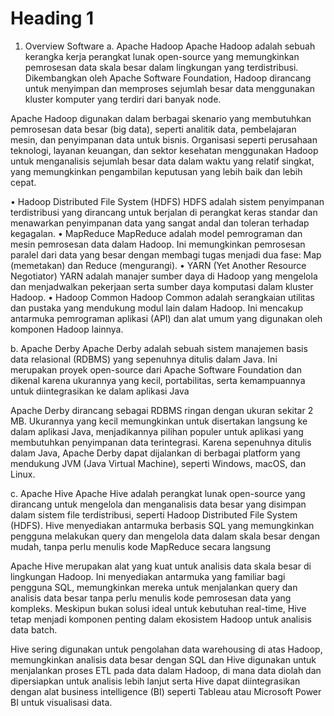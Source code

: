 # Heading 1
1. Overview Software
a.	Apache Hadoop
Apache Hadoop adalah sebuah kerangka kerja perangkat lunak open-source yang memungkinkan pemrosesan data skala besar dalam lingkungan yang terdistribusi.  Dikembangkan oleh Apache Software Foundation, Hadoop dirancang untuk menyimpan dan memproses sejumlah besar data menggunakan kluster komputer yang terdiri dari banyak node.

Apache Hadoop digunakan dalam berbagai skenario yang membutuhkan pemrosesan data besar (big data), seperti analitik data, pembelajaran mesin, dan penyimpanan data untuk bisnis. Organisasi seperti perusahaan teknologi, layanan keuangan, dan sektor kesehatan menggunakan Hadoop untuk menganalisis sejumlah besar data dalam waktu yang relatif singkat, yang memungkinkan pengambilan keputusan yang lebih baik dan lebih cepat.

•	Hadoop Distributed File System (HDFS)
HDFS adalah sistem penyimpanan terdistribusi yang dirancang untuk berjalan di perangkat keras standar dan menawarkan penyimpanan data yang sangat andal dan toleran terhadap kegagalan.
•	MapReduce
MapReduce adalah model pemrograman dan mesin pemrosesan data dalam Hadoop. Ini memungkinkan pemrosesan paralel dari data yang besar dengan membagi tugas menjadi dua fase: Map (memetakan) dan Reduce (mengurangi).
•	YARN (Yet Another Resource Negotiator)
YARN adalah manajer sumber daya di Hadoop yang mengelola dan menjadwalkan pekerjaan serta sumber daya komputasi dalam kluster Hadoop.
•	Hadoop Common
Hadoop Common adalah serangkaian utilitas dan pustaka yang mendukung modul lain dalam Hadoop. Ini mencakup antarmuka pemrograman aplikasi (API) dan alat umum yang digunakan oleh komponen Hadoop lainnya.


b.	Apache Derby
Apache Derby adalah sebuah sistem manajemen basis data relasional (RDBMS) yang sepenuhnya ditulis dalam Java. Ini merupakan proyek open-source dari Apache Software Foundation dan dikenal karena ukurannya yang kecil, portabilitas, serta kemampuannya untuk diintegrasikan ke dalam aplikasi Java

Apache Derby dirancang sebagai RDBMS ringan dengan ukuran sekitar 2 MB. Ukurannya yang kecil memungkinkan untuk disertakan langsung ke dalam aplikasi Java, menjadikannya pilihan populer untuk aplikasi yang membutuhkan penyimpanan data terintegrasi. Karena sepenuhnya ditulis dalam Java, Apache Derby dapat dijalankan di berbagai platform yang mendukung JVM (Java Virtual Machine), seperti Windows, macOS, dan Linux.

c.	Apache Hive
Apache Hive adalah perangkat lunak open-source yang dirancang untuk mengelola dan menganalisis data besar yang disimpan dalam sistem file terdistribusi, seperti Hadoop Distributed File System (HDFS). Hive menyediakan antarmuka berbasis SQL yang memungkinkan pengguna melakukan query dan mengelola data dalam skala besar dengan mudah, tanpa perlu menulis kode MapReduce secara langsung

Apache Hive merupakan alat yang kuat untuk analisis data skala besar di lingkungan Hadoop. Ini menyediakan antarmuka yang familiar bagi pengguna SQL, memungkinkan mereka untuk menjalankan query dan analisis data besar tanpa perlu menulis kode pemrosesan data yang kompleks. Meskipun bukan solusi ideal untuk kebutuhan real-time, Hive tetap menjadi komponen penting dalam ekosistem Hadoop untuk analisis data batch.

Hive sering digunakan untuk pengolahan data warehousing di atas Hadoop, memungkinkan analisis data besar dengan SQL dan Hive digunakan untuk menjalankan proses ETL pada data dalam Hadoop, di mana data diolah dan dipersiapkan untuk analisis lebih lanjut serta Hive dapat diintegrasikan dengan alat business intelligence (BI) seperti Tableau atau Microsoft Power BI untuk visualisasi data.


